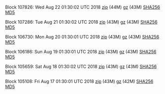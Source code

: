 Block 107826: Wed Aug 22 01:30:02 UTC 2018 [zip](https://files.01coin.io/mainnet/2018-08-22/bootstrap.dat.zip) (44M) [gz](https://files.01coin.io/mainnet/2018-08-22/bootstrap.dat.tar.gz) (43M) [SHA256](https://files.01coin.io/mainnet/2018-08-22/sha256.txt) [MD5](https://files.01coin.io/mainnet/2018-08-22/md5.txt)

Block 107286: Tue Aug 21 01:30:02 UTC 2018 [zip](https://files.01coin.io/mainnet/2018-08-21/bootstrap.dat.zip) (43M) [gz](https://files.01coin.io/mainnet/2018-08-21/bootstrap.dat.tar.gz) (43M) [SHA256](https://files.01coin.io/mainnet/2018-08-21/sha256.txt) [MD5](https://files.01coin.io/mainnet/2018-08-21/md5.txt)

Block 106730: Mon Aug 20 01:30:01 UTC 2018 [zip](https://files.01coin.io/mainnet/2018-08-20/bootstrap.dat.zip) (43M) [gz](https://files.01coin.io/mainnet/2018-08-20/bootstrap.dat.tar.gz) (43M) [SHA256](https://files.01coin.io/mainnet/2018-08-20/sha256.txt) [MD5](https://files.01coin.io/mainnet/2018-08-20/md5.txt)

Block 106186: Sun Aug 19 01:30:01 UTC 2018 [zip](https://files.01coin.io/mainnet/2018-08-19/bootstrap.dat.zip) (43M) [gz](https://files.01coin.io/mainnet/2018-08-19/bootstrap.dat.tar.gz) (43M) [SHA256](https://files.01coin.io/mainnet/2018-08-19/sha256.txt) [MD5](https://files.01coin.io/mainnet/2018-08-19/md5.txt)

Block 105659: Sat Aug 18 01:30:02 UTC 2018 [zip](https://files.01coin.io/mainnet/2018-08-18/bootstrap.dat.zip) (43M) [gz](https://files.01coin.io/mainnet/2018-08-18/bootstrap.dat.tar.gz) (43M) [SHA256](https://files.01coin.io/mainnet/2018-08-18/sha256.txt) [MD5](https://files.01coin.io/mainnet/2018-08-18/md5.txt)

Block 105108: Fri Aug 17 01:30:01 UTC 2018 [zip](https://files.01coin.io/mainnet/2018-08-17/bootstrap.dat.zip) (43M) [gz](https://files.01coin.io/mainnet/2018-08-17/bootstrap.dat.tar.gz) (42M) [SHA256](https://files.01coin.io/mainnet/2018-08-17/sha256.txt) [MD5](https://files.01coin.io/mainnet/2018-08-17/md5.txt)
